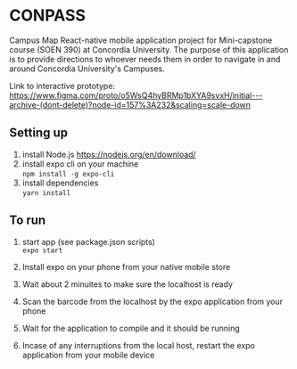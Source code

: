 # CONPASS
Campus Map React-native mobile application project for Mini-capstone course (SOEN 390) at Concordia University.
The purpose of this application is to provide directions to whoever needs them in order to navigate in and around Concordia University's Campuses.

Link to interactive prototype:
https://www.figma.com/proto/o5WsQ4hyBRMp1bXYA9svxH/initial---archive-(dont-delete)?node-id=157%3A232&scaling=scale-down


## Setting up
1. install Node.js
https://nodejs.org/en/download/
2. install expo cli on your machine <br/>
`npm install -g expo-cli`
3. install dependencies <br/>
`yarn install`

## To run

1. start app (see package.json scripts) <br/>
`expo start`
2. Install expo on your phone from your native mobile store

3. Wait about 2 minuites to make sure the localhost is ready

4. Scan the barcode from the localhost by the expo application from your phone

5. Wait for the application to compile and it should be running

6. Incase of any interruptions from the local host, restart the expo application from your mobile device
